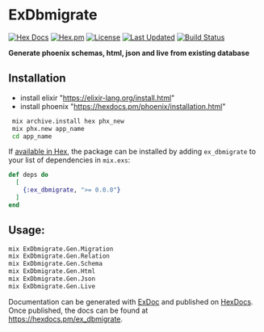 # ExDbmigrate
[![Hex Docs](https://img.shields.io/badge/hex-docs-lightgreen.svg)](https://hexdocs.pm/ex_dbmigrate/)
[![Hex.pm](https://img.shields.io/hexpm/dt/ex_dbmigrate.svg)](https://hex.pm/packages/ex_dbmigrate)
[![License](https://img.shields.io/hexpm/l/ex_dbmigrate.svg)](https://github.com/mithereal/ex_dbmigrate/blob/master/LICENSE)
[![Last Updated](https://img.shields.io/github/last-commit/mithereal/ex_dbmigrate.svg)](https://github.com/mithereal/ex_dbmigrate/commits/master)
[![Build Status](https://circleci.com/gh/mithereal/ex_dbmigrate.svg?style=svg)](https://github.com/mithereal/ex_dbmigrate)

**Generate phoenix schemas, html, json and live from existing database**

## Installation

- install elixir "https://elixir-lang.org/install.html"
- install phoenix "https://hexdocs.pm/phoenix/installation.html"

```bash
 mix archive.install hex phx_new
 mix phx.new app_name
 cd app_name
```


If [available in Hex](https://hex.pm/docs/publish), the package can be installed
by adding `ex_dbmigrate` to your list of dependencies in `mix.exs`:

```elixir
def deps do
  [
    {:ex_dbmigrate, ">= 0.0.0"}
  ]
end
```

## Usage: 
```bash
mix ExDbmigrate.Gen.Migration
mix ExDbmigrate.Gen.Relation
mix ExDbmigrate.Gen.Schema
mix ExDbmigrate.Gen.Html
mix ExDbmigrate.Gen.Json
mix ExDbmigrate.Gen.Live
```

Documentation can be generated with [ExDoc](https://github.com/elixir-lang/ex_doc)
and published on [HexDocs](https://hexdocs.pm). Once published, the docs can
be found at <https://hexdocs.pm/ex_dbmigrate>.

